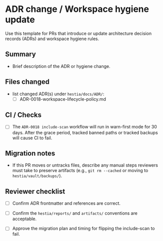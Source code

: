 # ADR change / Workspace hygiene update

Use this template for PRs that introduce or update architecture decision records (ADRs) and workspace hygiene rules.

## Summary
- Brief description of the ADR or hygiene change.

## Files changed
- list changed ADR(s) under `hestia/docs/ADR/`:
  - [ ] ADR-0018-workspace-lifecycle-policy.md

## CI / Checks
- [ ] The `ADR-0018 include-scan` workflow will run in warn-first mode for 30 days. After the grace period, tracked banned paths or tracked backups will cause CI to fail.

## Migration notes
- If this PR moves or untracks files, describe any manual steps reviewers must take to preserve artifacts (e.g., `git rm --cached` or moving to `hestia/vault/backups/`).

## Reviewer checklist
- [ ] Confirm ADR frontmatter and references are correct.
- [ ] Confirm the `hestia/reports/` and `artifacts/` conventions are acceptable.
- [ ] Approve the migration plan and timing for flipping the include-scan to fail.

